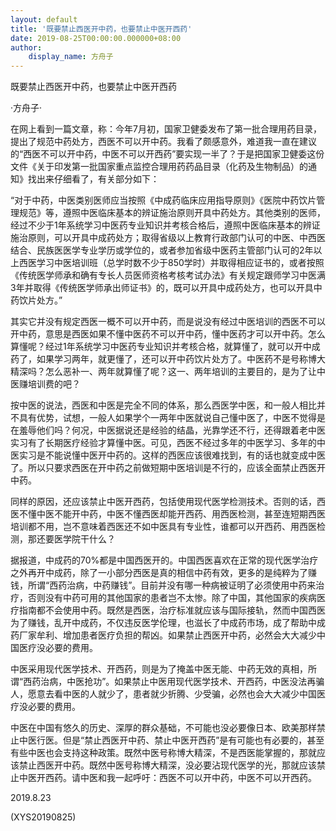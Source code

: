 ```yaml
---
layout: default
title: '既要禁止西医开中药，也要禁止中医开西药'
date: 2019-08-25T00:00:00.000000+08:00
author:
    display_name: 方舟子
---
```


既要禁止西医开中药，也要禁止中医开西药

·方舟子·

在网上看到一篇文章，称：今年7月初，国家卫健委发布了第一批合理用药目录，提出了规范中药处方，西医不可以开中药。我看了颇感意外，难道我一直在建议的“西医不可以开中药，中医不可以开西药”要实现一半了？于是把国家卫健委这份文件《关于印发第一批国家重点监控合理用药药品目录（化药及生物制品）的通知》找出来仔细看了，有关部分如下：

“对于中药，中医类别医师应当按照《中成药临床应用指导原则》《医院中药饮片管理规范》等，遵照中医临床基本的辨证施治原则开具中药处方。其他类别的医师，经过不少于1年系统学习中医药专业知识并考核合格后，遵照中医临床基本的辨证施治原则，可以开具中成药处方；取得省级以上教育行政部门认可的中医、中西医结合、民族医医学专业学历或学位的，或者参加省级中医药主管部门认可的2年以上西医学习中医培训班（总学时数不少于850学时）并取得相应证书的，或者按照《传统医学师承和确有专长人员医师资格考核考试办法》有关规定跟师学习中医满3年并取得《传统医学师承出师证书》的，既可以开具中成药处方，也可以开具中药饮片处方。”

其实它并没有规定西医一概不可以开中药，而是说没有经过中医培训的西医不可以开中药，意思是西医如果不懂中医药不可以开中药，懂中医药才可以开中药。怎么算懂呢？经过1年系统学习中医药专业知识并考核合格，就算懂了，就可以开中成药了，如果学习两年，就更懂了，还可以开中药饮片处方了。中医药不是号称博大精深吗？怎么恶补一、两年就算懂了呢？这一、两年培训的主要目的，是为了让中医赚培训费的吧？

按中医的说法，西医和中医是完全不同的体系，那么西医学中医，和一般人相比并不具有优势，试想，一般人如果学个一两年中医就说自己懂中医了，中医不觉得是在羞辱他们吗？何况，中医据说还是经验的结晶，光靠学还不行，还得跟着老中医实习有了长期医疗经验才算懂中医。可见，西医不经过多年的中医学习、多年的中医实习是不能说懂中医开中药的。这样的西医应该很难找到，有的话也就变成中医了。所以只要求西医在开中药之前做短期中医培训是不行的，应该全面禁止西医开中药。

同样的原因，还应该禁止中医开西药，包括使用现代医学检测技术。否则的话，西医不懂中医不能开中药，中医不懂西医却能开西药、用西医检测，甚至连短期西医培训都不用，岂不意味着西医还不如中医具有专业性，谁都可以开西药、用西医检测，那还要医学院干什么？

据报道，中成药的70%都是中国西医开的。中国西医喜欢在正常的现代医学治疗之外再开中成药，除了一小部分西医是真的相信中药有效，更多的是纯粹为了赚钱，所谓“西药治病，中药赚钱”。目前并没有哪一种病被证明了必须使用中药来治疗，否则没有中药可用的其他国家的患者岂不太惨。除了中国，其他国家的疾病医疗指南都不会使用中药。既然是西医，治疗标准就应该与国际接轨，然而中国西医为了赚钱，乱开中成药，不仅违反医学伦理，也滋长了中成药市场，成了帮助中成药厂家牟利、增加患者医疗负担的帮凶。如果禁止西医开中药，必然会大大减少中国医疗没必要的费用。

中医采用现代医学技术、开西药，则是为了掩盖中医无能、中药无效的真相，所谓“西药治病，中医抢功”。如果禁止中医用现代医学技术、开西药，中医没法再骗人，愿意去看中医的人就少了，患者就少折腾、少受骗，必然也会大大减少中国医疗没必要的费用。

中医在中国有悠久的历史、深厚的群众基础，不可能也没必要像日本、欧美那样禁止中医行医。但是“禁止西医开中药、禁止中医开西药”是有可能也有必要的，甚至有些中医也会支持这种政策。既然中医号称博大精深，不是西医能掌握的，那就应该禁止西医开中药。既然中医号称博大精深，没必要沾现代医学的光，那就应该禁止中医开西药。请中医和我一起呼吁：西医不可以开中药，中医不可以开西药。

2019.8.23

(XYS20190825)

